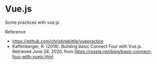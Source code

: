 # Vue.js
Some practices with vue.js

Reference 
* https://github.com/christinebittle/vuepractice
* Kaffenberger, R. (2018). Building basic Connect Four with Vue.js. Retrieved June 28, 2020, from https://rossta.net/blog/basic-connect-four-with-vuejs.html



